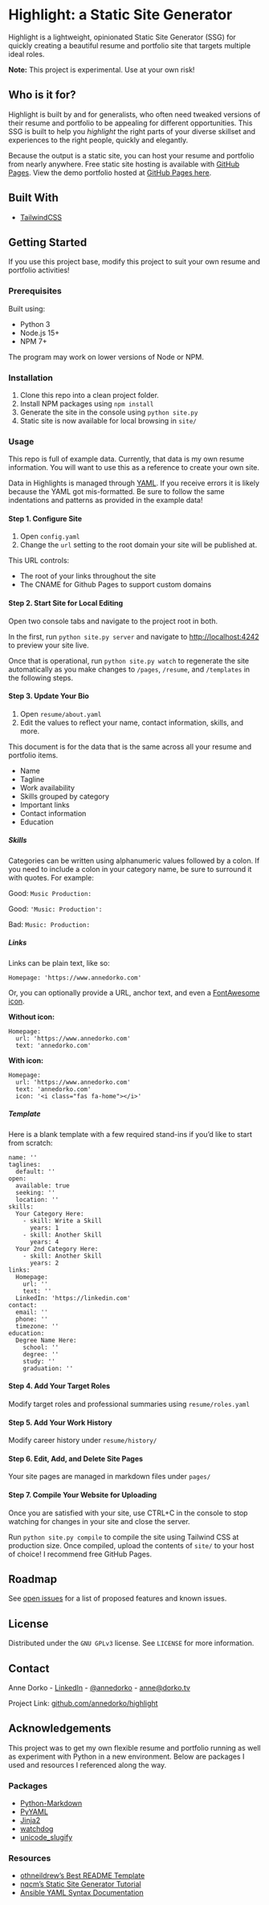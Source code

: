 # Highlight: a Static Site Generator

Highlight is a lightweight, opinionated Static Site Generator (SSG) for quickly creating a beautiful resume and portfolio site that targets multiple ideal roles.

**Note:** This project is experimental. Use at your own risk!

## Who is it for?

Highlight is built by and for generalists, who often need tweaked versions of their resume and portfolio to be appealing for different opportunities. This SSG is built to help you _highlight_ the right parts of your diverse skillset and experiences to the right people, quickly and elegantly.

Because the output is a static site, you can host your resume and portfolio from nearly anywhere. Free static site hosting is available with [GitHub Pages](https://pages.github.com/). View the demo portfolio hosted at [GitHub Pages here](https://hire.annedorko.com).

## Built With

- [TailwindCSS](https://github.com/tailwindlabs/tailwindcss)

## Getting Started

If you use this project base, modify this project to suit your own resume and portfolio activities!

### Prerequisites

Built using:

- Python 3
- Node.js 15+
- NPM 7+

The program may work on lower versions of Node or NPM.

### Installation

1. Clone this repo into a clean project folder.
2. Install NPM packages using `npm install`
3. Generate the site in the console using `python site.py`
4. Static site is now available for local browsing in `site/`

### Usage

This repo is full of example data. Currently, that data is my own resume information. You will want to use this as a reference to create your own site.

Data in Highlights is managed through [YAML](https://yaml.org/refcard.html). If you receive errors it is likely because the YAML got mis-formatted. Be sure to follow the same indentations and patterns as provided in the example data!

#### Step 1. Configure Site

1. Open `config.yaml`
2. Change the `url` setting to the root domain your site will be published at.

This URL controls:
- The root of your links throughout the site
- The CNAME for Github Pages to support custom domains

#### Step 2. Start Site for Local Editing

Open two console tabs and navigate to the project root in both.

In the first, run `python site.py server` and navigate to [http://localhost:4242](http://localhost:4242) to preview your site live.

Once that is operational, run `python site.py watch` to regenerate the site automatically as you make changes to `/pages`, `/resume`, and `/templates` in the following steps.

#### Step 3. Update Your Bio

1. Open `resume/about.yaml`
2. Edit the values to reflect your name, contact information, skills, and more.

This document is for the data that is the same across all your resume and portfolio items.

- Name
- Tagline
- Work availability
- Skills grouped by category
- Important links
- Contact information
- Education

##### Skills

Categories can be written using alphanumeric values followed by a colon. If you need to include a colon in your category name, be sure to surround it with quotes. For example:

Good:
`Music Production:`

Good:
`'Music: Production':`

Bad:
`Music: Production:`

##### Links

Links can be plain text, like so:

`Homepage: 'https://www.annedorko.com'`

Or, you can optionally provide a URL, anchor text, and even a [FontAwesome icon](https://fontawesome.com/icons?d=gallery&m=free).

**Without icon:**
```
Homepage:
  url: 'https://www.annedorko.com'
  text: 'annedorko.com'
```

**With icon:**
```
Homepage:
  url: 'https://www.annedorko.com'
  text: 'annedorko.com'
  icon: '<i class="fas fa-home"></i>'
```

##### Template

Here is a blank template with a few required stand-ins if you’d like to start from scratch:

```
name: ''
taglines:
  default: ''
open:
  available: true
  seeking: ''
  location: ''
skills:
  Your Category Here:
    - skill: Write a Skill
      years: 1
    - skill: Another Skill
      years: 4
  Your 2nd Category Here:
    - skill: Another Skill
      years: 2
links:
  Homepage:
    url: ''
    text: ''
  LinkedIn: 'https://linkedin.com'
contact:
  email: ''
  phone: ''
  timezone: ''
education:
  Degree Name Here:
    school: ''
    degree: ''
    study: ''
    graduation: ''
```

#### Step 4. Add Your Target Roles

Modify target roles and professional summaries using `resume/roles.yaml`

#### Step 5. Add Your Work History

Modify career history under `resume/history/`

#### Step 6. Edit, Add, and Delete Site Pages

Your site pages are managed in markdown files under `pages/`

#### Step 7. Compile Your Website for Uploading

Once you are satisfied with your site, use CTRL+C in the console to stop watching for changes in your site and close the server.

Run `python site.py compile` to compile the site using Tailwind CSS at production size. Once compiled, upload the contents of `site/` to your host of choice! I recommend free GitHub Pages.

## Roadmap

See [open issues](https://github.com/annedorko/highlight/issues) for a list of proposed features and known issues.

## License

Distributed under the `GNU GPLv3` license. See `LICENSE` for more information.

## Contact

Anne Dorko - [LinkedIn](https://www.linkedin.com/in/annedorko) - [@annedorko](https://twitter.com/annedorko) - [anne@dorko.tv](mailto:anne@dorko.tv)

Project Link: [github.com/annedorko/highlight](https://github.com/annedorko/highlight)

## Acknowledgements

This project was to get my own flexible resume and portfolio running as well as experiment with Python in a new environment. Below are packages I used and resources I referenced along the way.

### Packages
- [Python-Markdown](https://github.com/Python-Markdown/markdown)
- [PyYAML](https://pyyaml.org/wiki/PyYAMLDocumentation)
- [Jinja2](https://jinja.palletsprojects.com/en/2.11.x/)
- [watchdog](https://pypi.org/project/watchdog/)
- [unicode_slugify](https://pypi.org/project/unicode-slugify/)

### Resources
- [othneildrew’s Best README Template](https://github.com/othneildrew/Best-README-Template)
- [nqcm’s Static Site Generator Tutorial](https://github.com/nqcm/static-site-generator)
- [Ansible YAML Syntax Documentation](https://docs.ansible.com/ansible/latest/reference_appendices/YAMLSyntax.html)
